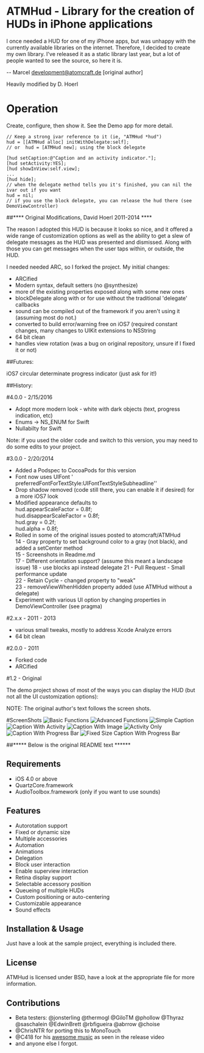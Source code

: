 ATMHud - Library for the creation of HUDs in iPhone applications
================================================================
I once needed a HUD for one of my iPhone apps, but was unhappy with the currently available libraries on the internet. Therefore, I decided to create my own library. I've released it as a static library last year, but a lot of people wanted to see the source, so here it is.

-- Marcel <development@atomcraft.de> [original author]

Heavily modified by D. Hoerl

# Operation

Create, configure, then show it. See the Demo app for more detail.

	// Keep a strong ivar reference to it (ie, "ATMHud *hud")
	hud = [[ATMHud alloc] initWithDelegate:self];  
	// or  hud = [ATMHud new]; using the block delegate

	[hud setCaption:@"Caption and an activity indicator."];
	[hud setActivity:YES];
	[hud showInView:self.view];
	...
	[hud hide];
	// when the delegate method tells you it's finished, you can nil the ivar out if you want
	hud = nil;
	// if you use the block delegate, you can release the hud there (see DemoViewController)

##**** Original Modifications, David Hoerl 2011-2014 ****

The reason I adopted this HUD is because it looks so nice, and it offered a wide range of customization options as well as the ability to get a slew of delegate messages as the HUD was presented and dismissed. Along with those you can get messages when the user taps within, or outside, the HUD.

I needed needed ARC, so I forked the project. My initial changes:    

 * ARCified
 * Modern syntax, default setters (no @synthesize)
 * more of the existing properties exposed along with some new ones
 * blockDelegate along with or for use without the traditional 'delegate'  callbacks
 * sound can be compiled out of the framework if you aren't using it (assuming most do not.)
 * converted to build error/warning free on iOS7 (required constant changes, many changes to UIKit extensions to NSString
 * 64 bit clean
 * handles view rotation (was a bug on original repository, unsure if I fixed it or not)

##Futures:

iOS7  circular determinate progress indicator (just ask for it!)

##History:

#4.0.0 - 2/15/2016

 * Adopt more modern look - white with dark objects (text, progress indication, etc)
 * Enums -> NS_ENUM for Swift
 * Nullabilty for Swift
 
Note: if you used the older code and switch to this version, you may need to do some edits to your project.

#3.0.0 - 2/20/2014

 * Added a Podspec to CocoaPods for this version
 * Font now uses UIFont ' preferredFontForTextStyle:UIFontTextStyleSubheadline''
 * Drop shadow removed (code still there, you can enable it if desired) for a more iOS7 look
 * Modified appearance defaults to   
    hud.appearScaleFactor = 0.8f;  
    hud.disappearScaleFactor = 0.8f;  
    hud.gray = 0.2f;  
    hud.alpha = 0.8f;  
 * Rolled in some of the original issues posted to atomcraft/ATMHud  
     14 - Gray property to set background color to a gray (not black), and added a setCenter method  
     15 - Screenshots in Readme.md  
     17 - Different orientation support? (assume this meant a landscape issue) 
     18 - use blocks api instead delegate
     21 - Pull Request - Small performance update  
     22 - Retain Cycle - changed property to "weak"  
     23 - removeViewWhenHidden property added (use ATMHud without a delegate)  
 * Experiment with various UI option by changing properties in DemoViewController (see pragma)
   
#2.x.x - 2011 - 2013
* various small tweaks, mostly to address Xcode Analyze errors
* 64 bit clean

#2.0.0 - 2011
* Forked code
* ARCified

#1.2 - Original

The demo project shows of most of the ways you can display the HUD (but not all the UI customization options):

NOTE: The original author's text follows the screen shots.

#ScreenShots
![Basic Functions](ScreenShots/BasicFunctions.png)
![Advanced Functions](ScreenShots/AdvancedFunctions.png)
![Simple Caption](ScreenShots/SimpleCaption.png)
![Caption With Activity](ScreenShots/Caption+Activity.png)
![Caption With Image](ScreenShots/Caption+Image.png)
![Activity Only](ScreenShots/JustSpinner.png)
![Caption With Progress Bar](ScreenShots/Caption+ProgressBar.png)
![Fixed Size Caption With Progress Bar](ScreenShots/Caption+ProgressBar_FixedSize.png)

##***** Below is the original README text ******


Requirements
------------

  * iOS 4.0 or above  
  * QuartzCore.framework
  * AudioToolbox.framework (only if you want to use sounds)
  
Features
--------

  * Autorotation support
  * Fixed or dynamic size
  * Multiple accessories
  * Automation
  * Animations
  * Delegation
  * Block user interaction
  * Enable superview interaction
  * Retina display support
  * Selectable accessory position
  * Queueing of multiple HUDs
  * Custom positioning or auto-centering
  * Customizable appearance
  * Sound effects
  
Installation & Usage
--------------------
Just have a look at the sample project, everything is included there.

License
-------
ATMHud is licensed under BSD, have a look at the appropriate file for more information.

Contributions
-------------

  * Beta testers: @jonsterling @thermogl @GiloTM @phollow @Thyraz @saschalein @EdwinBrett @rbfigueira @abrrow @choise
  * @ChrisNTR for porting this to MonoTouch
  * @C418 for his [awesome music](http://c418.bandcamp.com/track/no-but-yes) as seen in the release video
  * and anyone else I forgot.
